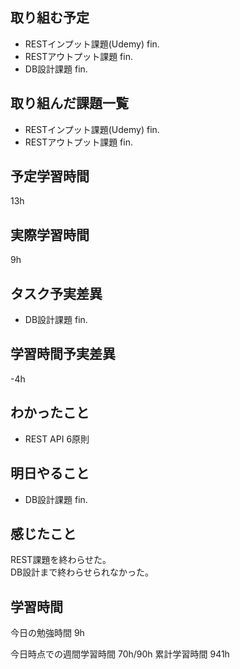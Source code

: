 ## 取り組む予定
- RESTインプット課題(Udemy) fin.
- RESTアウトプット課題 fin.
- DB設計課題 fin.

## 取り組んだ課題一覧
- RESTインプット課題(Udemy) fin.
- RESTアウトプット課題 fin.

## 予定学習時間
13h

## 実際学習時間
9h

## タスク予実差異
- DB設計課題 fin.

## 学習時間予実差異
-4h


## わかったこと
- REST API 6原則

## 明日やること
- DB設計課題 fin.

## 感じたこと
REST課題を終わらせた。<br>
DB設計まで終わらせられなかった。

## 学習時間
今日の勉強時間 9h

今日時点での週間学習時間 70h/90h
累計学習時間 941h